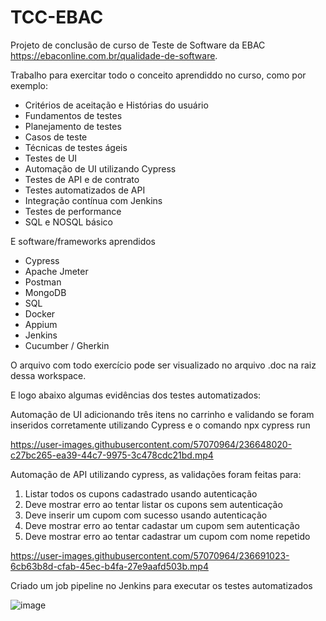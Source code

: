 # TCC-EBAC

Projeto de conclusão de curso de Teste de Software da EBAC https://ebaconline.com.br/qualidade-de-software.

Trabalho para exercitar todo o conceito aprendiddo no curso, como por exemplo:

* Critérios de aceitação e Histórias do usuário
* Fundamentos de testes
* Planejamento de testes
* Casos de teste
* Técnicas de testes ágeis
* Testes de UI
* Automação de UI utilizando Cypress
* Testes de API e de contrato
* Testes automatizados de API
* Integração contínua com Jenkins
* Testes de performance
* SQL e NOSQL básico

E software/frameworks aprendidos

* Cypress
* Apache Jmeter
* Postman
* MongoDB
* SQL
* Docker
* Appium
* Jenkins
* Cucumber / Gherkin

O arquivo com todo exercício pode ser visualizado no arquivo .doc na raiz dessa workspace.

E logo abaixo algumas evidências dos testes automatizados:

Automação de UI adicionando três itens no carrinho e validando se foram inseridos corretamente utilizando Cypress e o comando npx cypress run

https://user-images.githubusercontent.com/57070964/236648020-c27bc265-ea39-44c7-9975-3c478cdc21bd.mp4


Automação de API utilizando cypress, as validações foram feitas para:
1) Listar todos os cupons cadastrado usando autenticação
2) Deve mostrar erro ao tentar listar os cupons sem autenticação
3) Deve inserir um cupom com sucesso usando autenticação
4) Deve mostrar erro ao tentar cadastar um cupom sem autenticação
5) Deve mostrar erro ao tentar cadastrar um cupom com nome repetido

https://user-images.githubusercontent.com/57070964/236691023-6cb63b8d-cfab-45ec-b4fa-27e9aafd503b.mp4

Criado um job pipeline no Jenkins para executar os testes automatizados 

![image](https://user-images.githubusercontent.com/57070964/236693928-d77b4059-faa5-4bb5-acbd-d49640ec789b.png)

